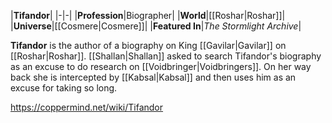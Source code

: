 |**Tifandor**|
|-|-|
|**Profession**|Biographer|
|**World**|[[Roshar\|Roshar]]|
|**Universe**|[[Cosmere\|Cosmere]]|
|**Featured In**|*The Stormlight Archive*|

**Tifandor** is the author of a biography on King [[Gavilar\|Gavilar]] on [[Roshar\|Roshar]].
[[Shallan\|Shallan]] asked to search Tifandor's biography as an excuse to do research on [[Voidbringer\|Voidbringers]]. On her way back she is intercepted by [[Kabsal\|Kabsal]] and then uses him as an excuse for taking so long.



https://coppermind.net/wiki/Tifandor